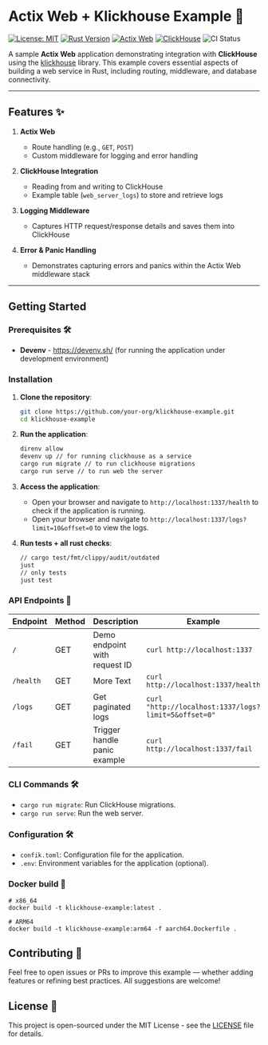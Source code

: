 # Actix Web + Klickhouse Example 🚀

[![License: MIT](https://img.shields.io/badge/License-MIT-yellow.svg)](https://opensource.org/licenses/MIT)
[![Rust Version](https://img.shields.io/badge/Rust-1.83%2B-blue.svg)](https://www.rust-lang.org/)
[![Actix Web](https://img.shields.io/badge/Actix%20Web-4.9-brightgreen.svg)](https://actix.rs/)
[![ClickHouse](https://img.shields.io/badge/ClickHouse-24.3.7%2B-orange.svg)](https://clickhouse.com/)
![CI Status](https://img.shields.io/badge/build-passing-brightgreen)

A sample **Actix Web** application demonstrating integration with **ClickHouse** using the [klickhouse](https://github.com/katanacap/klickhouse) library. This example covers essential aspects of building a web service in Rust, including routing, middleware, and database connectivity.

---

## Features ✨

1. **Actix Web**  
   - Route handling (e.g., `GET`, `POST`)
   - Custom middleware for logging and error handling

2. **ClickHouse Integration**  
   - Reading from and writing to ClickHouse
   - Example table (`web_server_logs`) to store and retrieve logs

3. **Logging Middleware**  
   - Captures HTTP request/response details and saves them into ClickHouse

4. **Error & Panic Handling**  
   - Demonstrates capturing errors and panics within the Actix Web middleware stack

---

## Getting Started

### Prerequisites 🛠️
- **Devenv** - https://devenv.sh/ (for running the application under development environment)

### Installation

1. **Clone the repository**:
   ```bash
   git clone https://github.com/your-org/klickhouse-example.git
   cd klickhouse-example
   ```

2. **Run the application**:
   ```bash
   direnv allow
   devenv up // for running clickhouse as a service
   cargo run migrate // to run clickhouse migrations
   cargo run serve // to run web the server
   ```

3. **Access the application**:
   - Open your browser and navigate to `http://localhost:1337/health` to check if the application is running.
   - Open your browser and navigate to `http://localhost:1337/logs?limit=10&offset=0` to view the logs.
  
4. **Run tests + all rust checks**:
   ```bash
   // cargo test/fmt/clippy/audit/outdated
   just
   // only tests
   just test
   ```


### API Endpoints 📡

| Endpoint     | Method	  | Description                   | Example                             |
|--------------|----------|-------------------------------|-------------------------------------|
| `/`          | GET      | Demo endpoint with request ID | `curl http://localhost:1337`        |
| `/health`    | GET      | More Text                     | `curl http://localhost:1337/health` |
| `/logs`      | GET      | Get paginated logs            | `curl "http://localhost:1337/logs?limit=5&offset=0"` |
| `/fail`      | GET      | Trigger handle panic example  | `curl http://localhost:1337/fail` |

### CLI Commands 🛠️
- `cargo run migrate`: Run ClickHouse migrations.
- `cargo run serve`: Run the web server.

### Configuration 🛠️
- `confik.toml`: Configuration file for the application.
- `.env`: Environment variables for the application (optional).

### Docker build 🐳
```shell
# x86_64
docker build -t klickhouse-example:latest .

# ARM64
docker build -t klickhouse-example:arm64 -f aarch64.Dockerfile .
```

## Contributing 🤝

Feel free to open issues or PRs to improve this example — whether adding features or refining best practices. All suggestions are welcome!

## License 📄

This project is open-sourced under the MIT License - see the [LICENSE](LICENSE) file for details.
